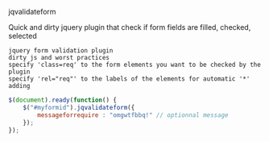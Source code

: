 jqvalidateform

Quick and dirty jquery plugin that check if form fields are filled, checked, selected

    jquery form validation plugin
    dirty js and worst practices
    specify 'class=req' to the form elements you want to be checked by the plugin
    specify 'rel="req"' to the labels of the elements for automatic '*' adding
    
```javascript
$(document).ready(function() { 
    $("#myformid").jqvalidateform({ 
        messageforrequire : "omgwtfbbq!" // optionnal message 
    }); 
});
```
